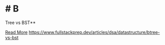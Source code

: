# # B

Tree vs BST**

[Read More](https://www.fullstackprep.dev/articles/dsa/datastructure/btree-vs-bst) https://www.fullstackprep.dev/articles/dsa/datastructure/btree-vs-bst